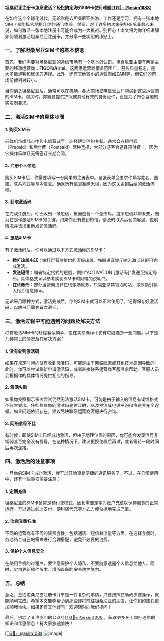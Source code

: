 **坦桑尼亚注册卡怎麽激活？轻松搞定海外SIM卡使用难题[[TG💪+ @esim1088](https://t.me/s/esim1088)]**

在如今这个全球化时代，无论你是去坦桑尼亚旅游、工作还是学习，拥有一张本地SIM卡都能极大地提升你的通讯体验。然而，对于许多初次来到坦桑尼亚的人来说，如何激活一张本地注册卡可能会成为一大挑战。别担心！本文将为你详细讲解如何顺利激活坦桑尼亚注册卡，并分享一些实用的小贴士。

### 一、了解坦桑尼亚SIM卡的基本信息

首先，我们需要对坦桑尼亚的通信市场有一个基本的认识。坦桑尼亚主要有两家主要的移动运营商：**TIGO**和**Airtel**。这两家运营商覆盖范围广，服务质量稳定，是大多数游客和居民的选择。此外，还有其他较小的运营商如ZAIN等，但它们的市场份额相对较小。

当你到达坦桑尼亚后，通常可以在机场、各大商场或电信营业厅购买到这些运营商的SIM卡。购买时，你需要提供护照或其他有效的身份证件，这是为了符合当地的实名制要求。

### 二、激活SIM卡的具体步骤

#### 1. 购买SIM卡
前往机场或城市中的电信营业厅，选择适合你的套餐。通常会有预付费（Prepaid）和后付费（Postpaid）两种选择，大部分游客会选择预付费卡，因为它操作简单且无需签订长期合同。

#### 2. 注册个人信息
购买SIM卡后，你需要填写一份简单的注册表单。这张表单会要求你填写姓名、国籍、联系方式等基本信息。确保所有信息准确无误，因为这关系到后续的激活流程。

#### 3. 获取激活码
在完成注册后，你会收到一条短信，里面包含一个激活码。这条短信非常重要，因为它是你激活SIM卡的关键。如果你没有收到短信，请及时联系运营商客服，说明情况并请求重新发送激活码。

#### 4. 激活SIM卡
有了激活码后，你可以通过以下方式激活你的SIM卡：

- **拨打热线电话**：拨打运营商提供的客服热线，按照语音提示输入激活码即可完成激活。
- **发送短信**：编辑特定格式的短信，例如“ACTIVATION [激活码]”发送至指定号码。具体格式可以参考购买SIM卡时附带的说明书。
- **在线激活**：部分运营商提供在线激活服务，只需登录其官方网站，按照指引输入相关信息即可。

无论采用哪种方式，激活完成后，你的SIM卡就可以正常使用了。记得保存好激活码，以防日后需要再次激活。

### 三、激活过程中可能遇到的问题及解决方法

尽管激活SIM卡的过程看似简单，但在实际操作中仍有可能遇到一些问题。以下是几种常见的情况及其解决方案：

#### 1. 没有收到激活码
如果在规定时间内没有收到激活码，可能是由于网络延迟或其他技术原因导致的。此时，你可以尝试重新申请激活码，或者直接联系运营商客服寻求帮助。客服人员会根据你的具体情况提供相应的指导。

#### 2. 激活失败
如果你按照指示多次尝试仍然无法激活SIM卡，可能是由于输入的信息有误或格式不符合要求。仔细检查你的激活码是否正确，以及短信或电话中的指令是否完全遵循。如果问题依旧存在，建议尽快联系运营商客服进行咨询。

#### 3. 网络信号不佳
有时候，即使SIM卡已经成功激活，但由于地理位置的原因，你可能会发现信号非常弱甚至完全没有信号。在这种情况下，建议更换位置后再试，或者等待一段时间后再次连接。

### 四、激活后的注意事项

一旦你的SIM卡成功激活，就可以开始享受便捷的通讯服务了。不过，在日常使用中，还有一些事项需要注意：

#### 1. 定期充值
坦桑尼亚的SIM卡通常是预付费模式，因此需要定期为账户充值以保持服务的正常运行。可以通过线上支付、便利店代充等方式方便快捷地完成充值。

#### 2. 注意资费标准
不同的运营商有不同的资费套餐，包括通话、短信和流量等方面。在选择套餐时，务必结合自己的需求进行合理搭配，避免不必要的浪费。

#### 3. 保护个人信息安全
在使用手机的过程中，要注意保护个人隐私，不要随意透露个人信息给他人。同时，定期更新软件版本，增强设备的安全防护能力。

### 五、总结

总之，激活坦桑尼亚注册卡并不是一件复杂的事情，只要按照正确的步骤操作，就能顺利完成。希望本文能够帮助到那些即将前往坦桑尼亚的朋友，让你们的旅程更加顺畅愉快。如果还有其他疑问，欢迎随时向我们提问！

最后，别忘了关注我们的公众号[[TG💪+ @esim1088](https://t.me/s/esim1088)]，获取更多关于国际通信的知识和优惠信息！祝大家旅途愉快！

[[TG💪+ @esim1088](https://t.me/s/esim1088) ![Image](https://i.postimg.cc/4NQfJmqS/Snipaste-2025-05-13-00-14-12.png)]